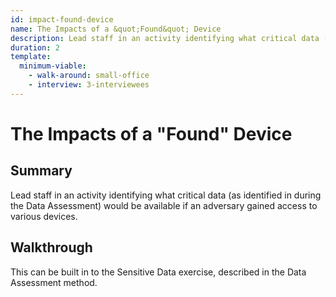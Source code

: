 ```yaml
---
id: impact-found-device
name: The Impacts of a &quot;Found&quot; Device
description: Lead staff in an activity identifying what critical data (as identified in during the Data Assessment) would be...
duration: 2
template:
  minimum-viable:
    - walk-around: small-office
    - interview: 3-interviewees
---
```

# The Impacts of a &quot;Found&quot; Device

## Summary

Lead staff in an activity identifying what critical data (as identified in during the Data Assessment) would be available if an adversary gained access to various devices.




## Walkthrough

This can be built in to the Sensitive Data exercise, described in the Data Assessment method.

